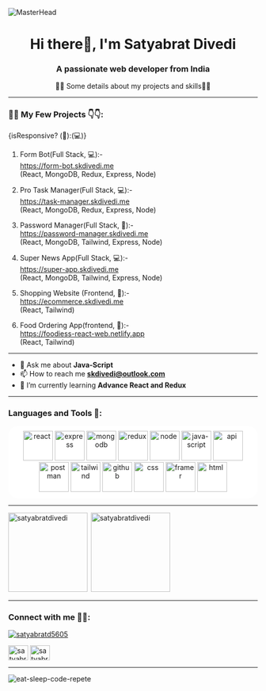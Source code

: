 ![MasterHead](https://mir-s3-cdn-cf.behance.net/project_modules/fs/54b6c068097599.5b50bca476b9b.gif)
###

<h1 align="center">Hi there👋, I'm Satyabrat Divedi</h1>
<h3 align="center">A passionate web developer from India</h3>
 <p align="center" >👨‍💻 Some details about my projects and skills👨‍💻</p>
 <hr></hr>

<h3 align="left">👨‍💻 My Few Projects 👇👇:</h3> 
{isResponsive? (📱):(💻)}

1. Form Bot(Full Stack, 💻):- </br> https://form-bot.skdivedi.me </br> (React, MongoDB, Redux, Express, Node)

2. Pro Task Manager(Full Stack, 💻):- </br> https://task-manager.skdivedi.me </br> (React, MongoDB, Redux, Express, Node)

3. Password Manager(Full Stack, 📱):- </br> https://password-manager.skdivedi.me </br> (React, MongoDB, Tailwind, Express, Node)

4. Super News App(Full Stack, 💻):- </br> https://super-app.skdivedi.me </br> (React, MongoDB, Tailwind, Express, Node)

5. Shopping Website (Frontend, 📱):- </br> https://ecommerce.skdivedi.me </br> (React, Tailwind)

6. Food Ordering App(frontend, 📱):- </br> https://foodiess-react-web.netlify.app </br> (React, Tailwind)

<hr/>


- 💬 Ask me about **Java-Script**
- 📫 How to reach me **skdivedi@outlook.com**
- 🌱 I’m currently learning **Advance React and Redux**


<hr></hr>
<h3 align="left">Languages and Tools 🤖:</h3>

<p align="center" style="background-color: white; border-radius: 20px; padding: 10px;">
  <img src="https://www.svgrepo.com/show/354259/react.svg" alt="react" width="60" height="60" />
  <img src="https://img.icons8.com/?size=512&id=WNoJgbzDr3i2&format=png" alt="express" width="60" height="60"/>
  <img src="https://www.svgrepo.com/show/331488/mongodb.svg" alt="mongodb" width="60" height="60" />
  <img src="https://www.svgrepo.com/show/452093/redux.svg" alt="redux" width="60" height="60" />
  <img src="https://www.svgrepo.com/show/355140/node.svg" alt="node" width="60" height="60" />
  <img src="https://www.svgrepo.com/show/373705/js-official.svg" alt="java-script" width="60" height="60" />
  <img src="https://www.svgrepo.com/show/530439/api-interface.svg" alt="api" width="60" height="60" />
  <img src="https://www.svgrepo.com/show/354202/postman-icon.svg" alt="postman" width="60" height="60" />
  <img src="https://www.svgrepo.com/show/374118/tailwind.svg" alt="tailwind" width="60" height="60" />
  <img src="https://www.svgrepo.com/show/475654/github-color.svg" alt="github" width="60" height="60" />
  <img src="https://www.svgrepo.com/show/353623/css-3.svg" alt="css" width="60" height="60" />
  <img src="https://www.svgrepo.com/show/452207/framer.svg" alt="framer" width="60" height="60" />
  <img src="https://www.svgrepo.com/show/353884/html-5.svg" alt="html" width="60" height="60" />
</p>
 <hr></hr>
      
      

<p><img height="160px" align="left" src="https://github-readme-stats.vercel.app/api/top-langs?username=satyabratdivedi&show_icons=true&locale=en&layout=compact" alt="satyabratdivedi" /></p>

<p>&nbsp;<img height="160px" src="https://github-readme-stats.vercel.app/api?username=satyabratdivedi&show_icons=true&locale=en" alt="satyabratdivedi" /></p>

  <hr></hr>

<h3 align="left">Connect with me 🤙🏻:</h3>
<p align="left"> <a href="https://twitter.com/satyabratd5605" target="blank"><img src="https://img.shields.io/twitter/follow/satyabratd5605?logo=twitter&style=for-the-badge" alt="satyabratd5605" /></a> </p>
<p align="left">
<a href="https://twitter.com/satyabratd5605" target="blank"><img align="center" src="https://raw.githubusercontent.com/rahuldkjain/github-profile-readme-generator/master/src/images/icons/Social/twitter.svg" alt="satyabratd5605" height="30" width="40" /></a>
<a href="https://linkedin.com/in/satyabrat-divedi-a3555a183" target="blank"><img align="center" src="https://raw.githubusercontent.com/rahuldkjain/github-profile-readme-generator/master/src/images/icons/Social/linked-in-alt.svg" alt="satyabrat-divedi-a3555a183" height="30" width="40" /></a>
</p>
 <hr></hr>
 <img src="https://media.licdn.com/dms/image/v2/D5616AQFu6wEH3_47Tg/profile-displaybackgroundimage-shrink_350_1400/profile-displaybackgroundimage-shrink_350_1400/0/1725803815196?e=1735171200&v=beta&t=8C-GqWrHi8wueqnyERZ08Iq7VyDKoAnXRzeLKtFEU1A" alt="eat-sleep-code-repete" />
